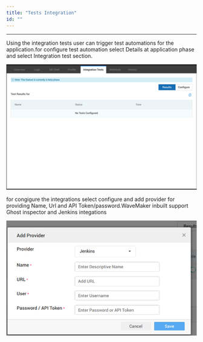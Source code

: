 ```yaml
---
title: "Tests Integration"
id: ""
---
```

---

Using the integration tests user can trigger test automations for the application.for configure test automation select Details at application phase and select Integration test section.

[![test integration](/learn/assets/test-integration.png)](/learn/assets/test-integration.png)

for congigure the integrations select configure and add provider for providing Name, Url and API Token/password.WaveMaker inbuilt support Ghost inspector and Jenkins integations

[![test integration configure](/learn/assets/test-integration-configure.png)](/learn/assets/test-integration-configure.png)
